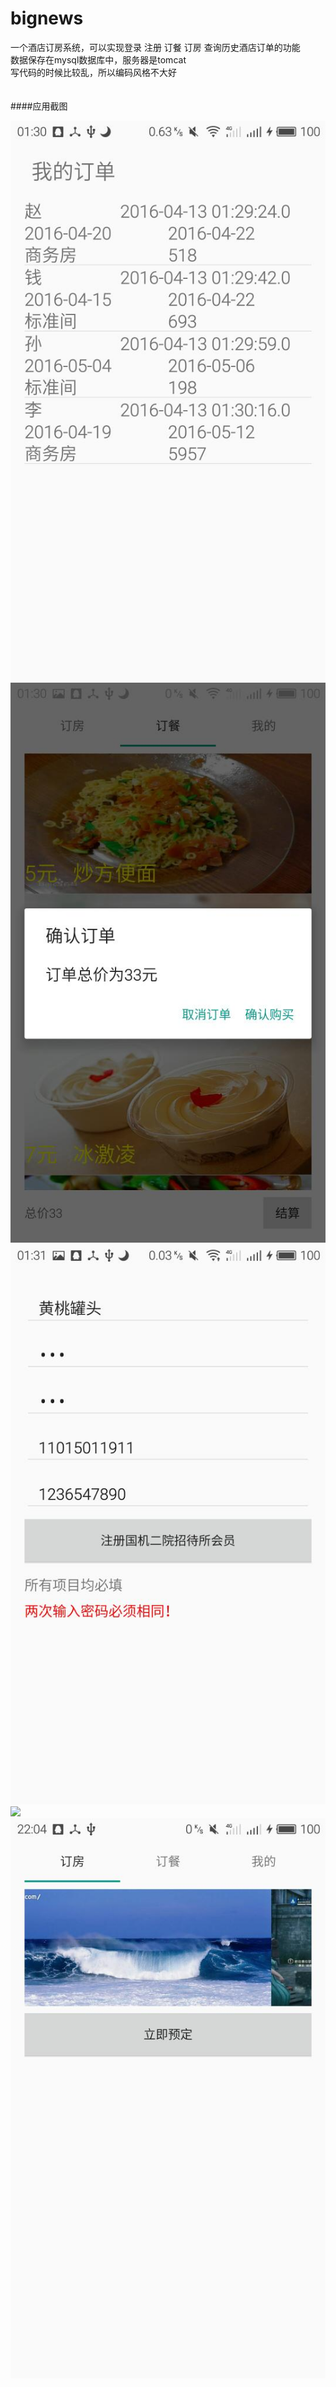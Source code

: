 # bignews

一个酒店订房系统，可以实现登录 注册 订餐 订房 查询历史酒店订单的功能<br>
数据保存在mysql数据库中，服务器是tomcat<br>
写代码的时候比较乱，所以编码风格不大好<br>
<br><br>
####应用截图<br>

![](https://github.com/qmr777/bignews/blob/master/images/S60413-013023.jpg?raw=true)
![](https://github.com/qmr777/bignews/blob/master/images/S60413-013031.jpg?raw=true)
![](https://github.com/qmr777/bignews/blob/master/images/S60413-013140.jpg?raw=true)
![](https://github.com/qmr777/bignews/blob/master/images/S60413-015331.jpg?raw=true)
![图片轮播](https://github.com/qmr777/bignews/blob/master/images/S60413-220422.jpg?raw=true)
